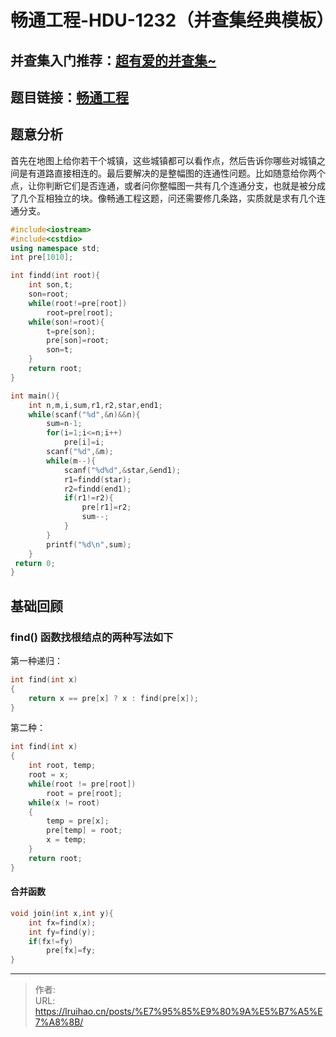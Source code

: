 # 畅通工程-HDU-1232（并查集经典模板）


## 并查集入门推荐：[超有爱的并查集~](https://blog.csdn.net/iteye_10189/article/details/82103035)

## 题目链接：[畅通工程](http://acm.hdu.edu.cn/showproblem.php?pid=1232)

## 题意分析

首先在地图上给你若干个城镇，这些城镇都可以看作点，然后告诉你哪些对城镇之间是有道路直接相连的。最后要解决的是整幅图的连通性问题。比如随意给你两个点，让你判断它们是否连通，或者问你整幅图一共有几个连通分支，也就是被分成了几个互相独立的块。像畅通工程这题，问还需要修几条路，实质就是求有几个连通分支。

<!--more-->

```cpp
#include<iostream>
#include<cstdio>
using namespace std;
int pre[1010];

int findd(int root){
    int son,t;
    son=root;
    while(root!=pre[root])
        root=pre[root];
    while(son!=root){
        t=pre[son];
        pre[son]=root;
        son=t;
    }
    return root;
}

int main(){
    int n,m,i,sum,r1,r2,star,end1;
    while(scanf("%d",&n)&&n){
        sum=n-1;
        for(i=1;i<=n;i++)
            pre[i]=i;
        scanf("%d",&m);
        while(m--){
            scanf("%d%d",&star,&end1);
            r1=findd(star);
            r2=findd(end1);
            if(r1!=r2){
                pre[r1]=r2;
                sum--;
            }
        }
        printf("%d\n",sum);
    }
 return 0;
}

```

## 基础回顾

### find() 函数找根结点的两种写法如下

第一种递归：

```C
int find(int x)
{
    return x == pre[x] ? x : find(pre[x]);
}
```

第二种：

```c
int find(int x)
{
    int root, temp;
    root = x;
    while(root != pre[root])
        root = pre[root];
    while(x != root)
    {
        temp = pre[x];
        pre[temp] = root;
        x = temp;
    }
    return root;
}
```

#### 合并函数

```c
void join(int x,int y){
    int fx=find(x);
    int fy=find(y);
    if(fx!=fy)
        pre[fx]=fy;
}
```


---

> 作者:   
> URL: https://lruihao.cn/posts/%E7%95%85%E9%80%9A%E5%B7%A5%E7%A8%8B/  


